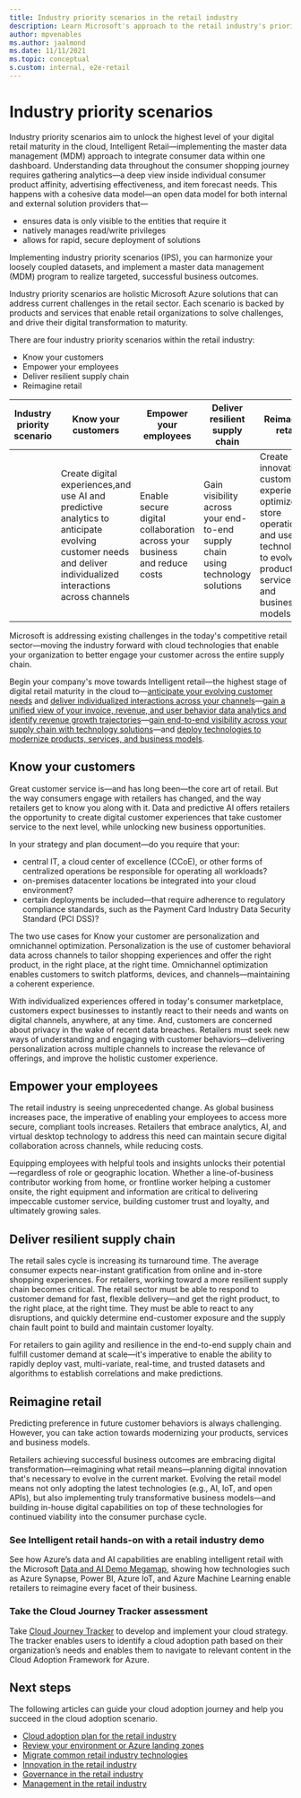 ```yaml
---
title: Industry priority scenarios in the retail industry
description: Learn Microsoft's approach to the retail industry's priority scenarios.
author: mpvenables
ms.author: jaalmond
ms.date: 11/11/2021
ms.topic: conceptual
s.custom: internal, e2e-retail
---
```


# Industry priority scenarios

Industry priority scenarios aim to unlock the highest level of your digital retail maturity in the cloud, Intelligent Retail—implementing the master data management (MDM) approach to integrate consumer data within one dashboard. Understanding data throughout the consumer shopping journey requires gathering analytics—a deep view inside individual consumer product affinity, advertising effectiveness, and item forecast needs. This happens with a cohesive data model—an open data model for both internal and external solution providers that—

- ensures data is only visible to the entities that require it
- natively manages read/write privileges
- allows for rapid, secure deployment of solutions

Implementing industry priority scenarios (IPS), you can harmonize your loosely coupled datasets, and implement a master data management (MDM) program to realize targeted, successful business outcomes.

Industry priority scenarios are holistic Microsoft Azure solutions that can address current challenges in the retail sector. Each scenario is backed by products and services that enable retail organizations to solve challenges, and drive their digital transformation to maturity.

There are four industry priority scenarios within the retail industry:

- Know your customers
- Empower your employees
- Deliver resilient supply chain
- Reimagine retail

|Industry priority scenario|Know your customers|Empower your employees|Deliver resilient supply chain|Reimagine retail|
|--------------------------------|---------|----------------------|------------------------------|----------------|
||                    Create digital experiences,and use AI and predictive analytics to anticipate evolving customer needs and deliver individualized interactions across channels|Enable secure digital collaboration across your business and reduce costs|Gain visibility across your end-to-end supply chain using technology solutions|Create innovative customer experiences, optimize in-store operations, and use technology to evolve products, services, and business models|

Microsoft is addressing existing challenges in the today's competitive retail sector—moving the industry forward with cloud technologies that enable your organization to better engage your customer across the entire supply chain.

Begin your company's move towards Intelligent retail—the highest stage of digital retail maturity in the cloud to—[anticipate your evolving customer needs](../retail/retail-personalization.md#personalization-success-stories) and [deliver individualized interactions across your channels](../retail/retail-omnichannel-optimization.md#omnichannel-success-stories)—[gain a unified view of your invoice, revenue, and user behavior data analytics and identify revenue growth trajectories](../retail/retail-modern-finance-solution-accelerator.md#modern-finance-success-story)—[gain end-to-end visibility across your supply chain with technology solutions](..\retail\retail-supply-chain-optimization.md#supply-chain-optimization-success-story)—and [deploy technologies to modernize products, services, and business models](..\retail\retail-building-management-optimization.md#building-management-optimization-success-stories).

## Know your customers

Great customer service is—and has long been—the core art of retail. But the way consumers engage with retailers has changed, and the way retailers get to know you along with it. Data and predictive AI offers retailers the opportunity to create digital customer experiences that take customer service to the next level, while unlocking new business opportunities.

In your strategy and plan document—do you require that your:

- central IT, a cloud center of excellence (CCoE), or other forms of centralized operations be responsible for operating all workloads?
- on-premises datacenter locations be integrated into your cloud environment?
- certain deployments be included—that require adherence to regulatory compliance standards, such as the Payment Card Industry Data Security Standard (PCI DSS)?

The two use cases for Know your customer are personalization and omnichannel optimization. Personalization is the use of customer behavioral data across channels to tailor shopping experiences and offer the right product, in the right place, at the right time. Omnichannel optimization enables customers to switch platforms, devices, and channels—maintaining a coherent experience.

With individualized experiences offered in today's consumer marketplace, customers expect businesses to instantly react to their needs and wants on digital channels, anywhere, at any time. And, customers are concerned about privacy in the wake of recent data breaches. Retailers must seek new ways of understanding and engaging with customer behaviors—delivering personalization across multiple channels to increase the relevance of offerings, and improve the holistic customer experience.

## Empower your employees

The retail industry is seeing unprecedented change. As global business increases pace, the imperative of enabling your employees to access more secure, compliant tools increases. Retailers that embrace analytics, AI, and virtual desktop technology to address this need can maintain secure digital collaboration across channels, while reducing costs.

Equipping employees with helpful tools and insights unlocks their potential—regardless of role or geographic location. Whether a line-of-business contributor working from home, or frontline worker helping a customer onsite, the right equipment and information are critical to delivering impeccable customer service, building customer trust and loyalty, and ultimately growing sales.

## Deliver resilient supply chain

The retail sales cycle is increasing its turnaround time. The average consumer expects near-instant gratification from online and in-store shopping experiences. For retailers, working toward a more resilient supply chain becomes critical. The retail sector must be able to respond to customer demand for fast, flexible delivery—and get the right product, to the right place, at the right time. They must be able to react to any disruptions, and quickly determine end-customer exposure and the supply chain fault point to build and maintain customer loyalty.

For retailers to gain agility and resilience in the end-to-end supply chain and fulfill customer demand at scale—it's imperative to enable the ability to rapidly deploy vast, multi-variate, real-time, and trusted datasets and algorithms to establish correlations and make predictions.

## Reimagine retail

Predicting preference in future customer behaviors is always challenging. However, you can take action towards modernizing your products, services and business models.

Retailers achieving successful business outcomes are embracing digital transformation—reimagining what retail means—planning digital innovation that's necessary to evolve in the current market. Evolving the retail model means not only adopting the latest technologies (e.g., AI, IoT, and open APIs), but also implementing truly transformative business models—and building in-house digital capabilities on top of these technologies for continued viability into the consumer purchase cycle.

### See Intelligent retail hands-on with a retail industry demo

See how Azure’s data and AI capabilities are enabling intelligent retail with the Microsoft [Data and AI Demo Megamap](https://azure-data-ai-demomap.azurewebsites.net/map), showing how technologies such as Azure Synapse, Power BI, Azure IoT, and Azure Machine Learning enable retailers to reimagine every facet of their business.

### Take the Cloud Journey Tracker assessment

Take [Cloud Journey Tracker](/assessments/?id=cloud-journey-tracker&mode=pre-assessment) to develop and implement your cloud strategy. The tracker enables users to identify a cloud adoption path based on their organization’s needs and enables them to navigate to relevant content in the Cloud Adoption Framework for Azure.

## Next steps

The following articles can guide your cloud adoption journey and help you succeed in the cloud adoption scenario.

- [Cloud adoption plan for the retail industry](./plan.md)
- [Review your environment or Azure landing zones](./ready.md)
- [Migrate common retail industry technologies](./migrate.md)
- [Innovation in the retail industry](./innovate.md)
- [Governance in the retail industry](./govern.md)
- [Management in the retail industry](./manage.md)
